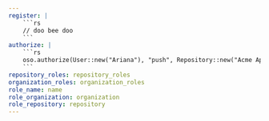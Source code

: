 ```yaml
---
register: |
    ```rs
    // doo bee doo
    ```
authorize: |
    ```rs
    oso.authorize(User::new("Ariana"), "push", Repository::new("Acme App"))?;
    ```
repository_roles: repository_roles
organization_roles: organization_roles
role_name: name
role_organization: organization
role_repository: repository
---
```

